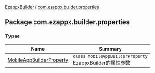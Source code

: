 [EzappxBuilder](../index.md) / [com.ezappx.builder.properties](./index.md)

## Package com.ezappx.builder.properties

### Types

| Name | Summary |
|---|---|
| [MobileAppBuilderProperty](-mobile-app-builder-property/index.md) | `class MobileAppBuilderProperty`<br>EzappxBuilder的属性参数 |
